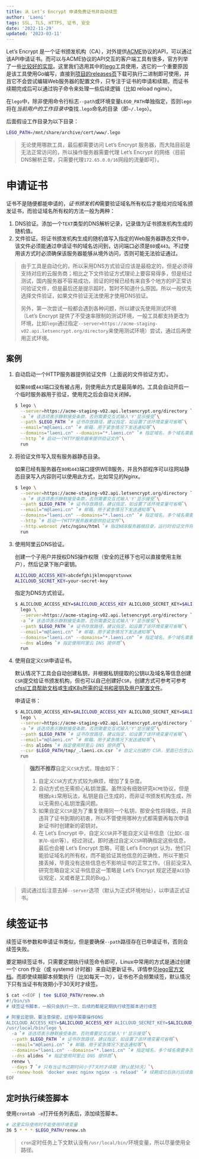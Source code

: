 ```yaml
---
title: 从 Let’s Encrypt 申请免费证书并自动续签
author: 'Laeni'
tags: SSL, TLS, HTTPS, 证书, 安全
date: '2022-11-29'
updated: '2023-03-11'
---
```


Let’s Encrypt 是一个证书颁发机构（CA），对外提供[ACME](https://www.rfc-editor.org/rfc/rfc8555)协议的API，可以通过该API申请证书。而可以与ACME协议的API交互的客户端工具有很多，官方列举了一些[比较好的实现](https://letsencrypt.org/zh-cn/docs/client-options/)。这里我们选用其中的[lego](https://github.com/go-acme/lego)工具使用，选它的一个重要原因是该工具使用Go编写，直接到[项目的releases页](https://github.com/go-acme/lego/releases)下载可执行二进制即可使用，并且它不会尝试编辑Web服务器的配置文件，只专注于证书的申请和续期，而证书续期完成后可以通过钩子命令来处理一些后续逻辑（比如 reload nginx）。

在`lego`中，除非使用命令行标志`--path`或环境变量`LEGO_PATH`单独指定，否则`lego`将在*当前用户的工作目录中*查找`.lego`命名的目录（即`~/.lego`）。 

后面假设工作目录为以下目录：

```sh
LEGO_PATH=/mnt/share/archive/cert/www/.lego
```

> 无论使用哪款工具，最后都需要访问 Let’s Encrypt 服务器，而大陆目前是无法正常访问的，所以操作服务器需要代理 Let’s Encrypt 的网络（目前DNS解析正常，只需要代理`172.65.0.0/16`网段的流量即可）。

# 申请证书

证书不是随便都能申请的，*证书颁发机构*需要验证域名所有权后才能给对应域名颁发证书，而验证域名所有权的方法一般为两种：

1. DNS验证。添加一个`TEXT`类型的DNS解析记录，记录值为证书颁发机构生成的随机值。
2. 文件验证。将证书颁发机构生成的随机值写入指定的Web服务器静态文件中，该文件必须能通过申请证书的域名访问到，访问端口必须是`80`或`443`。不过使用该方式时必须确保该服务器能够从境外访问，否则可能无法验证通过。

> 由于工具是自动化的，所以采用DNS方式验证应该是最稳定的，但是必须得支持对应的云服务商；相比之下文件验证方式理论上要容易得多，但是经过测试，国内服务器不容易成功，验证的时候已经有来自多个地方的IP正常访问验证文件，但是最后还是提示超时，暂时不知道什么原因。所以一般优先选择文件验证，如果文件验证无法使用才使用DNS验证。
>
> 另外，第一次尝试一般都会遇到各种问题，所以建议先使用测试环境（Let’s Encrypt 提供了不受速率限制的测试环境，一般工具都支持更改为环境，比如`lego`通过指定`--server=https://acme-staging-v02.api.letsencrypt.org/directory`来使用测试环境）尝试，通过后再使用正式环境。

## 案例

1. 自动启动一个HTTP服务器提供验证文件（上面说的文件验证方式）。

   如果`80`或`443`端口没有被占用，则使用此方式是最简单的。工具会自动开启一个临时服务器用于验证，使用完之后会自动关闭掉。

   ```sh
   $ lego \
     --server=https://acme-staging-v02.api.letsencrypt.org/directory `# 由于演示，所以使用Mock服务器，所以不会颁发真实证书，真实申请正式时去掉该选项即可`\
     -a `# 该选项表示静默接受条款，否则需要交互式输入'Y'显示接受`\
     --path $LEGO_PATH `# 证书存放路径，建议指定，如设置了该环境变量可省略`\
     --email="m@laeni.cn" `# 邮箱，用于紧急情况下发送通知等`\
     --domains="laeni.cn" --domains="*.laeni.cn" `# 指定域名，多个域名需要多次指定`\
     --http `# 启动一个HTTP服务器来提供验证文件`\
     run
   ```

1. 将验证文件写入现有服务器静态目录。

   如果已经有服务器在`80和443`端口提供WEB服务，并且外部程序可以往网站静态目录写入内容则可以使用此方式，比如常见的Nginx。

   ```sh
   $ lego \
     --server=https://acme-staging-v02.api.letsencrypt.org/directory `# 由于演示，所以使用Mock服务器，所以不会颁发真实证书，真实申请正式时去掉该选项即可`\
     -a `# 该选项表示静默接受条款，否则需要交互式输入'Y'显示接受`\
     --path $LEGO_PATH `# 证书存放路径，建议指定，如设置了该环境变量可省略`\
     --email="m@laeni.cn" `# 邮箱，用于紧急情况下发送通知等`\
     --domains="laeni.cn" --domains="*.laeni.cn" `# 指定域名，多个域名需要多次指定`\
     --http `# 启动一个HTTP服务器来提供验证文件`\
     --http.webroot /etc/nginx/html `# 指定WEB服务器根目录，运行时验证文件将写入该目录`\
     run
   ```

1. 使用阿里云DNS验证。

   创建一个子用户并授权DNS操作权限（安全的迁移下也可以直接使用主账户），然后记录下账户密钥。

   ```sh
   ALICLOUD_ACCESS_KEY=abcdefghijklmnopqrstuvwx
   ALICLOUD_SECRET_KEY=your-secret-key
   ```

   指定为DNS方式验证。

   ```sh
   $ ALICLOUD_ACCESS_KEY=$ALICLOUD_ACCESS_KEY ALICLOUD_SECRET_KEY=$ALICLOUD_SECRET_KEY \
     lego \
     --server=https://acme-staging-v02.api.letsencrypt.org/directory `# 由于演示，所以使用Mock服务器，所以不会颁发真实证书，真实申请正式时去掉该选项即可`\
     -a `# 该选项表示静默接受条款，否则需要交互式输入'Y'显示接受`\
     --path $LEGO_PATH `# 证书存放路径，建议指定，如设置了该环境变量可省略`\
     --email="m@laeni.cn" `# 邮箱，用于紧急情况下发送通知等`\
     --domains="laeni.cn" --domains="*.laeni.cn" `# 指定域名，多个域名需要多次指定`\
     --dns alidns `# 指定使用阿里云 DNS 提供商`\
     run
   ```
   
1. 使用自定义`CSR`申请证书。

   默认情况下工具会自动创建私钥，并根据私钥提取的公钥以及域名等信息创建`CSR`提交给证书颁发机构，但也可以自己创建好`CSR`，创建方式可参考可参考[cfssl工具帮助文档](/note/security/cfssl)或[生成K8s所需的证书和密钥及用户配置文件](/note/k8s/gen-k8s-cert)。

   申请证书：

   ```sh
   $ ALICLOUD_ACCESS_KEY=$ALICLOUD_ACCESS_KEY ALICLOUD_SECRET_KEY=$ALICLOUD_SECRET_KEY \
     lego \
     --server=https://acme-staging-v02.api.letsencrypt.org/directory `# 由于演示，所以使用Mock服务器，所以不会颁发真实证书，真实申请正式时去掉该选项即可`\
     -a `# 该选项表示静默接受条款，否则需要交互式输入'Y'显示接受`\
     --path $LEGO_PATH `# 证书存放路径，建议指定，如设置了该环境变量可省略`\
     --email="m@laeni.cn" `# 邮箱，用于紧急情况下发送通知等`\
     --dns alidns `# 指定使用阿里云 DNS 提供商`\
     --csr $LEGO_PATH/tmp/_.laeni.cn.csr `# 自定义创建的 CSR，里面已包含公钥，所以最后的文件不会再自动生成私钥`\
     run
   ```
   
   > **强烈不推荐**自定义`CSR`方式，理由如下：
   >
   > 1. 自定义`CSR`方式方式较为麻烦，增加了复杂度。
   > 2. 自动方式也无需担心私钥泄露。虽然没有细致研究`ACME`协议，但是根据`pki`常用玩法，私钥是自己生成的，而非证书颁发机构生成，所以无需担心私钥泄露问题。
   > 3. 如果自定义`CSR`是为了重复使用同一个私钥，那安全性将降低，并且违背了证书到期的初衷，所以不管使用哪种方式都需要再每次申请新证书时创建新的密钥对。
   > 4. 在 Let’s Encrypt  中，自定义`CSR`并不能自定义证书信息（比如`C-国家`/`O-组织`等）。经过测试，即时通过自定义`CSR`明确指定这些信息，最后也会被  Let’s Encrypt 忽略，可能  Let’s Encrypt 认为，他们只能验证域名的所有权，而不能验证其他信息的正确性，所以干脆只接丢掉，毕竟没有这些信息也不影响证书的正常工作。（目前没深入研究忽略自定义证书信息这一策略是  Let’s Encrypt 规定还是`ACE`协议规定，又或者是工具的Bug。）

> 调试通过后注意去掉`--server`选项（默认为正式环境地址），以申请正式证书。

# 续签证书

续签证书参数和申请证书类似，但是要确保`--path`路径存在已申请证书，否则会续签失败。

要定期续签证书，只需要定期执行续签命令即可，Linux中常用的方式是通过创建一个 cron 作业（或 systemd 计时器）来自动更新证书，详情参见[lego官方文档](https://go-acme.github.io/lego/usage/cli/renew-a-certificate/)。而即使续期脚本频繁执行（比如每天一次），证书也不会频繁续签，默认情况下只有当证书有效期小于30天时才续签。

```sh
$ cat <<EOF | tee $LEGO_PATH/renew.sh
#!/bin/sh
# 续签证书脚本，一般只会执行一次，后续的都是定期执行续签脚本进行续签

# 阿里云密钥，要注意保密，过程中需要操作DNS
ALICLOUD_ACCESS_KEY=$ALICLOUD_ACCESS_KEY ALICLOUD_SECRET_KEY=$ALICLOUD_SECRET_KEY LEGO_PATH=$LEGO_PATH \
/usr/local/bin/lego \
  -a `# 该选项表示静默接受条款，否则需要交互式输入'Y'显示接受`\
  --path $LEGO_PATH `# 证书存放路径，建议指定，如设置了该环境变量可省略`\
  --email="m@laeni.cn" `# 邮箱，用于紧急情况下发送通知等`\
  --domains="laeni.cn" --domains="*.laeni.cn" `# 指定域名，多个域名需要多次指定`\
  --dns alidns `# 指定使用阿里云 DNS 提供商`\
  renew \
  --days 7 `# 只有当证书过期时间小于7天时才续期（默认是30天）`\
  --renew-hook 'docker exec nginx nginx -s reload' `# 续期成功后执行后续脚本，这里续期成功后 reload Nginx.`
EOF
```

## 定时执行续签脚本

使用`crontab -e`打开任务列表后，添加续签脚本。

```sh
# 这里实际使用时不能使用环境变量
36 5 * * * $LEGO_PATH/renew.sh
```

> `cron`定时任务上下文默认没有`/usr/local/bin/`环境变量，所以尽量使用全路径。

